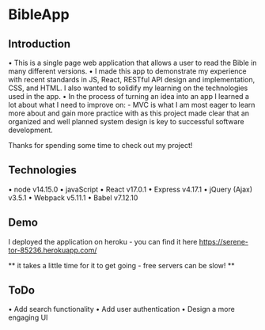 # BibleApp

## Introduction
  • This is a single page web application that allows a user to read the Bible in many different versions.
  • I made this app to demonstrate my experience with recent standards in JS, React, RESTful API design and implementation, CSS, and HTML.
    I also wanted to solidify my learning on the technologies used in the app.
  • In the process of turning an idea into an app I learned a lot about what I need to improve on:
      - MVC is what I am most eager to learn more about and gain more practice with as this project
        made clear that an organized and well planned system design is key to successful software development.

Thanks for spending some time to check out my project!

## Technologies
  • node v14.15.0
  • javaScript
  • React v17.0.1
  • Express v4.17.1
  • jQuery (Ajax) v3.5.1
  • Webpack v5.11.1
  • Babel v7.12.10

## Demo
  I deployed the application on heroku - you can find it here <https://serene-tor-85236.herokuapp.com/>

  ** it takes a little time for it to get going - free servers can be slow! **

## ToDo
  • Add search functionality
  • Add user authentication
  • Design a more engaging UI
